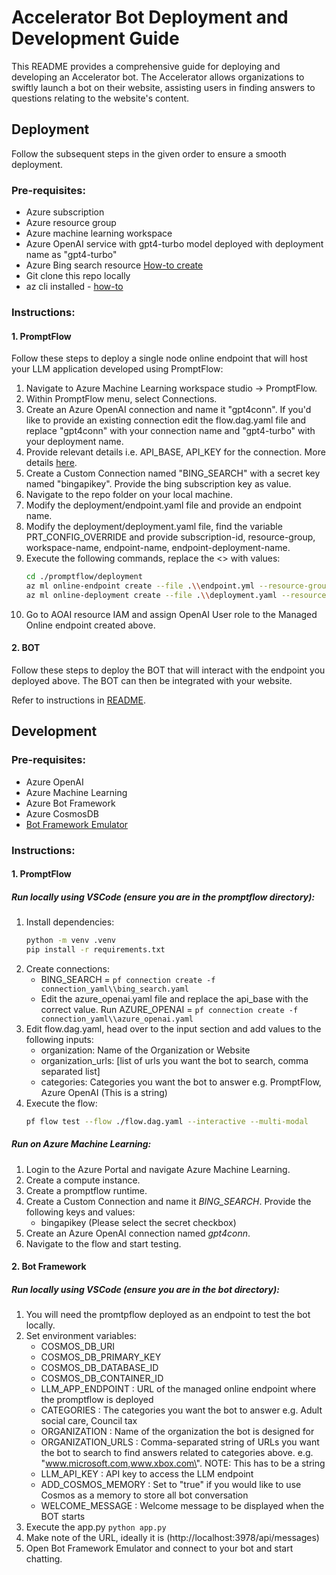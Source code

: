 # Accelerator Bot Deployment and Development Guide 

This README provides a comprehensive guide for deploying and developing an Accelerator bot. The Accelerator allows organizations to swiftly launch a bot on their website, assisting users in finding answers to questions relating to the website's content.

## Deployment

Follow the subsequent steps in the given order to ensure a smooth deployment. 

### Pre-requisites:
- Azure subscription
- Azure resource group
- Azure machine learning workspace
- Azure OpenAI service with gpt4-turbo model deployed with deployment name as \"gpt4-turbo\"
- Azure Bing search resource [How-to create](https://learn.microsoft.com/en-us/bing/search-apis/bing-web-search/create-bing-search-service-resource)
- Git clone this repo locally
- az cli installed - [how-to](https://learn.microsoft.com/en-us/cli/azure/install-azure-cli)

### Instructions:

#### 1. PromptFlow

Follow these steps to deploy a single node online endpoint that will host your LLM application developed using PromptFlow:

1. Navigate to Azure Machine Learning workspace studio -> PromptFlow.
2. Within PromptFlow menu, select Connections.
3. Create an Azure OpenAI connection and name it \"gpt4conn\". If you'd like to provide an existing connection edit the flow.dag.yaml file and replace \"gpt4conn\" with your connection name and \"gpt4-turbo\" with your deployment name.
4. Provide relevant details i.e. API_BASE, API_KEY for the connection. More details [here](https://learn.microsoft.com/en-us/azure/machine-learning/prompt-flow/get-started-prompt-flow?view=azureml-api-2#set-up-connection).
5. Create a Custom Connection named \"BING_SEARCH\" with a secret key named \"bingapikey\". Provide the bing subscription key as value.
6. Navigate to the repo folder on your local machine.
7. Modify the deployment/endpoint.yaml file and provide an endpoint name.
8. Modify the deployment/deployment.yaml file, find the variable PRT_CONFIG_OVERRIDE and provide subscription-id, resource-group, workspace-name, endpoint-name, endpoint-deployment-name.
9. Execute the following commands, replace the <> with values:
    ```bash
    cd ./promptflow/deployment
    az ml online-endpoint create --file .\\endpoint.yml --resource-group <rg_name> --workspace-name <workspace_name> --subscription <sub_id>
    az ml online-deployment create --file .\\deployment.yaml --resource-group <rg_name> --workspace-name <workspace_name> --subscription <sub_id>
    ```
10. Go to AOAI resource IAM and assign OpenAI User role to the Managed Online endpoint created above.

#### 2. BOT

Follow these steps to deploy the BOT that will interact with the endpoint you deployed above. The BOT can then be integrated with your website.

Refer to instructions in [README](./bot/deploy/readme.md).

## Development

### Pre-requisites:

- Azure OpenAI
- Azure Machine Learning
- Azure Bot Framework
- Azure CosmosDB
- [Bot Framework Emulator](https://github.com/microsoft/BotFramework-Emulator)

### Instructions:

#### 1. PromptFlow

##### Run locally using VSCode (ensure you are in the promptflow directory):

1. Install dependencies:
    ```bash
    python -m venv .venv
    pip install -r requirements.txt
    ```
2. Create connections:
   - BING_SEARCH = `pf connection create -f connection_yaml\\bing_search.yaml`
   - Edit the azure_openai.yaml file and replace the api_base with the correct value. Run AZURE_OPENAI = `pf connection create -f connection_yaml\\azure_openai.yaml`
3. Edit flow.dag.yaml, head over to the input section and add values to the following inputs:
   - organization: Name of the Organization or Website
   - organization_urls: [list of urls you want the bot to search, comma separated list]
   - categories: Categories you want the bot to answer e.g. PromptFlow, Azure OpenAI (This is a string)
4. Execute the flow:
   ```bash
   pf flow test --flow ./flow.dag.yaml --interactive --multi-modal
   ```

##### Run on Azure Machine Learning:

1. Login to the Azure Portal and navigate Azure Machine Learning.
2. Create a compute instance.
3. Create a promptflow runtime.
4. Create a Custom Connection and name it *BING_SEARCH*. Provide the following keys and values:
    - bingapikey (Please select the secret checkbox)
5. Create an Azure OpenAI connection named *gpt4conn*. 
6. Navigate to the flow and start testing.

#### 2. Bot Framework

##### Run locally using VSCode (ensure you are in the bot directory):

1. You will need the promtpflow deployed as an endpoint to test the bot locally.
2. Set environment variables:
   - COSMOS_DB_URI
   - COSMOS_DB_PRIMARY_KEY
   - COSMOS_DB_DATABASE_ID
   - COSMOS_DB_CONTAINER_ID
   - LLM_APP_ENDPOINT : URL of the managed online endpoint where the promptflow is deployed
   - CATEGORIES : The categories you want the bot to answer e.g. Adult social care, Council tax
   - ORGANIZATION : Name of the organization the bot is designed for
   - ORGANIZATION_URLS : Comma-separated string of URLs you want the bot to search to find answers related to categories above. e.g. \"www.microsoft.com,www.xbox.com\". NOTE: This has to be a string
   - LLM_API_KEY : API key to access the LLM endpoint
   - ADD_COSMOS_MEMORY : Set to \"true\" if you would like to use Cosmos as a memory to store all bot conversation
   - WELCOME_MESSAGE : Welcome message to be displayed when the BOT starts
3. Execute the app.py `python app.py`
4. Make note of the URL, ideally it is (http://localhost:3978/api/messages)
5. Open Bot Framework Emulator and connect to your bot and start chatting.